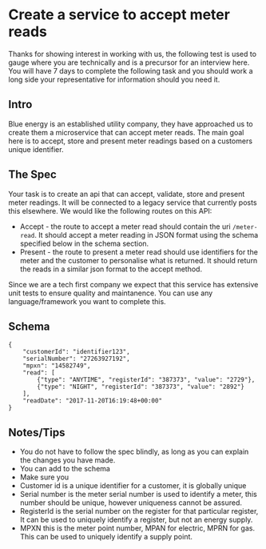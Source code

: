 Create a service to accept meter reads
======================================

Thanks for showing interest in working with us, the following test is used to gauge where you are technically and is a precursor for an interview here. You will have 7 days to complete the following task and you should work a long side your representative for information should you need it. 

## Intro

Blue energy is an established utility company, they have approached us to create them a microservice that can accept meter reads. The main goal here is to accept, store and present meter readings based on a customers unique identifier.

## The Spec

Your task is to create an api that can accept, validate, store and present meter readings. It will be connected to a legacy service that currently posts this elsewhere. We would like the following routes on this API:

* Accept - the route to accept a meter read should contain the uri `/meter-read`. It should accept a meter reading in JSON format using the schema specified below in the schema section.
* Present - the route to present a meter read should use identifiers for the meter and the customer to personalise what is returned. It should return the reads in a similar json format to the accept method. 

Since we are a tech first company we expect that this service has extensive unit tests to ensure quality and maintanence. You can use any language/framework you want to complete this.

## Schema

    {
        "customerId": "identifier123",
        "serialNumber": "27263927192",
        "mpxn": "14582749",
        "read": [
            {"type": "ANYTIME", "registerId": "387373", "value": "2729"},
            {"type": "NIGHT", "registerId": "387373", "value": "2892"}
        ],
        "readDate": "2017-11-20T16:19:48+00:00"
    }

## Notes/Tips

* You do not have to follow the spec blindly, as long as you can explain the changes you have made.
* You can add to the schema
* Make sure you 
* Customer id is a unique identifier for a customer, it is globally unique 
* Serial number is the meter serial number is used to identify a meter, this number should be unique, however uniqueness cannot be assured.
* RegisterId is the serial number on the register for that particular register, It can be used to uniquely identify a register, but not an energy supply.
* MPXN this is the meter point number, MPAN for electric, MPRN for gas. This can be used to uniquely identify a supply point.